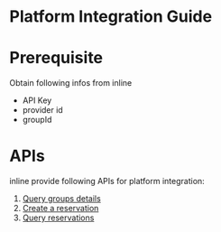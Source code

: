 # Platform Integration Guide

# Prerequisite

Obtain following infos from inline

- API Key
- provider id
- groupId

# APIs

inline provide following APIs for platform integration:

1. [Query groups details](http://api.inlineapps.com/docs/#/groups/getGroupV2)
2. [Create a reservation](https://api.inlineapps.com/docs/#/reservations/createReservation)
3. [Query reservations](https://api.inlineapps.com/docs/#/third_party/thirdPartyMemberQueryReservations)
